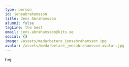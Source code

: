 ```yaml
---
type: person
id: jensabrahamsson
title: Jens Abrahamsson
alumni: false
tagLine: the best
email: jens.abrahamsson@kits.se
social: {}
image: /assets/medarbetare_jensabrahamsson.jpg
avatar: /assets/medarbetare_jensabrahamsson-avatar.jpg
---
```


hej
